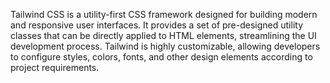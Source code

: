 Tailwind CSS is a utility-first CSS framework designed for building modern and responsive user interfaces. It provides a set of pre-designed utility classes that can be directly applied to HTML elements, streamlining the UI development process. Tailwind is highly customizable, allowing developers to configure styles, colors, fonts, and other design elements according to project requirements.
